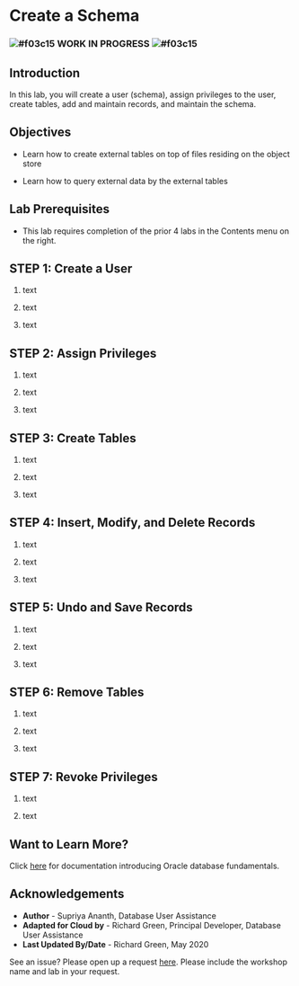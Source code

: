 <!-- Updated March 24, 2020 -->


# Create a Schema

### ![#f03c15](https://via.placeholder.com/15/f03c15/000000?text=+) **WORK IN PROGRESS** ![#f03c15](https://via.placeholder.com/15/f03c15/000000?text=+)

## Introduction

In this lab, you will create a user (schema), assign privileges to the user, create tables, add and maintain records, and maintain the schema.

## Objectives

-   Learn how to create external tables on top of files residing on the object store

-   Learn how to query external data by the external tables


## Lab Prerequisites

-   This lab requires completion of the prior 4 labs in the Contents menu on the right.

## STEP 1: Create a User

1. text

2. text

3. text

## STEP 2: Assign Privileges

1. text

2. text

3. text

## STEP 3: Create Tables

1. text

2. text

3. text

## STEP 4: Insert, Modify, and Delete Records

1. text

2. text

3. text

## STEP 5: Undo and Save Records

1. text

2. text

3. text

## STEP 6: Remove Tables

1. text

2. text

3. text

## STEP 7: Revoke Privileges

1. text

2. text

## Want to Learn More?

Click [here](https://docs.oracle.com/en/database/oracle/oracle-database/19/cncpt/introduction-to-oracle-database.html#GUID-A42A6EF0-20F8-4F4B-AFF7-09C100AE581E) for documentation introducing Oracle database fundamentals.

## Acknowledgements

- **Author** - Supriya Ananth, Database User Assistance
- **Adapted for Cloud by** - Richard Green, Principal Developer, Database User Assistance
- **Last Updated By/Date** - Richard Green, May 2020

See an issue?  Please open up a request [here](https://github.com/oracle/learning-library/issues).   Please include the workshop name and lab in your request.
